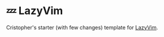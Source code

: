 # 💤 LazyVim

Cristopher's starter (with few changes) template for [LazyVim](https://github.com/LazyVim/LazyVim).
